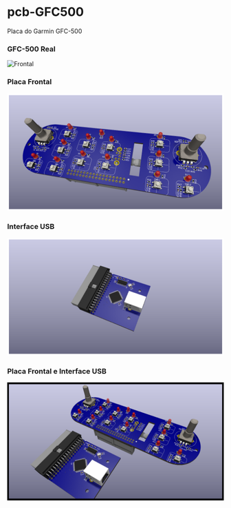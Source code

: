 # pcb-GFC500
Placa do Garmin GFC-500

### GFC-500 Real
![Frontal](image.webp "Frontal")

### Placa Frontal
![Placa Frontal](images/pcb1.png "Placa Frontal")

### Interface USB
![Interface USB](images/pcb2.png "Interface USB")

### Placa Frontal e Interface USB
![Placa Frontal e Interface USB](images/pcb3.png "Placa Frontal e Interface USB")